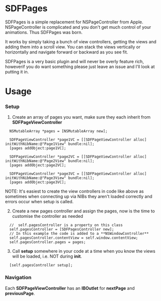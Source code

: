 SDFPages
========

SDFPages is a simple replacement for NSPageController from Apple. NSPageController is complicated and you don't get much control of your animations. Thus SDFPages was born.

It works by simply taking a bunch of view controllers, getting the views and adding them into a scroll view. You can stack the views vertically or horizontally and navigate forward or backward as you see fit.

SDFPages is a very basic plugin and will never be overly feature rich, howeverif you do want something please just leave an issue and I'll look at putting it in.

# Usage

### Setup

1. Create an array of pages you want, make sure they each inherit from **SDFPageViewController**

```
  NSMutableArray *pages = [NSMutableArray new];
  
  SDFPageViewController *page1VC = [[SDFPageViewController alloc] initWithNibName:@"Page1View" bundle:nil];
  [pages addObject:page1VC];
  
  SDFPageViewController *page2VC = [[SDFPageViewController alloc] initWithNibName:@"Page2View" bundle:nil];
  [pages addObject:page2VC];
  
  SDFPageViewController *page3VC = [[SDFPageViewController alloc] initWithNibName:@"Page3View" bundle:nil];
  [pages addObject:page3VC];
``` 

NOTE: It's easiest to create the view controllers in code like above as sometimes when connecting up via NIBs they aren't loaded correctly and errors occur when setup is called.
  
2. Create a new pages controller and assign the pages, now is the time to customise the controller as needed

```
  //  self.pagesController is a property on this class
  self.pagesController = [SDFPagesController new];
  // In this example the code is added to a **NSWindowController**
  self.pagesController.contentView = self.window.contentView;
  self.pagesController.pages = pages;
```

3. Call **setup** somewhere in your code at a time when you know the views will be loaded, i.e. NOT during **init**.

```
  [self.pagesController setup];
```

### Navigation

Each **SDFPageViewController** has an **IBOutlet** for **nextPage** and **previousPage**.




